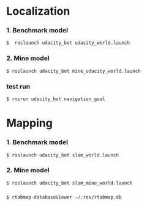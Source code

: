 # Localization

### 1. Benchmark model

```
$  roslaunch udacity_bot udacity_world.launch
```

### 2. Mine model

```
$ roslaunch udacity_bot mine_udacity_world.launch
```

### test run

```
$ rosrun udacity_bot navigation_goal
```


# Mapping

### 1. Benchmark model

```
$ roslaunch udacity_bot slam_world.launch 
```

### 2. Mine model

```
$ roslaunch udacity_bot slam_mine_world.launch 
```


### 

```
$ rtabmap-databaseViewer ~/.ros/rtabmap.db
```